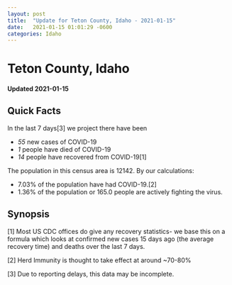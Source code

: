 ```yaml
---
layout: post
title:  "Update for Teton County, Idaho - 2021-01-15"
date:   2021-01-15 01:01:29 -0600
categories: Idaho
---
```


# Teton County, Idaho
#### Updated 2021-01-15

## Quick Facts

In the last 7 days[3] we project there have been
- *55* new cases of COVID-19
- *1* people have died of COVID-19
- *14* people have recovered from COVID-19[1]

The population in this census area is 12142. By our calculations:
- 7.03% of the population have had COVID-19.[2]
- 1.36% of the population or 165.0 people are actively fighting the virus.

## Synopsis




[1] Most US CDC offices do give any recovery statistics- we base this on a formula which looks at confirmed new cases
15 days ago (the average recovery time) and deaths over the last 7 days.

[2] Herd Immunity is thought to take effect at around ~70-80%

[3] Due to reporting delays, this data may be incomplete.
 
    